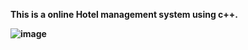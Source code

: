 <b>This is a online Hotel management system using c++.<b>

![image](https://user-images.githubusercontent.com/89725958/188968471-7e77bf94-15c2-4997-81cf-8fae565360ca.png)

